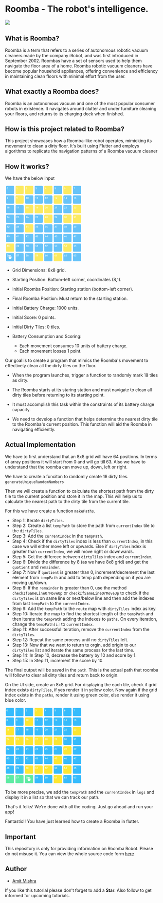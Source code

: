 # Roomba - The robot's intelligence.

<img src="https://reviewed-com-res.cloudinary.com/image/fetch/s--ANAEEW6F--/b_white,c_limit,cs_srgb,f_auto,fl_progressive.strip_profile,g_center,q_auto,w_792/https://reviewed-production.s3.amazonaws.com/attachment/03880df10cb145e1/iRobot-OS-testing.gif" width="50%"/>

## What is Roomba?

Roomba is a term that refers to a series of autonomous robotic vacuum cleaners made by the company iRobot, and was first introduced in September 2002. Roombas have a set of sensors used to help them navigate the floor area of a home. Roomba robotic vacuum cleaners have become popular household appliances, offering convenience and efficiency in maintaining clean floors with minimal effort from the user.

## What exactly a Roomba does?

Roomba is an autonomous vacuum and one of the most popular consumer robots in existence. It navigates around clutter and under furniture cleaning your floors, and returns to its charging dock when finished.

## How is this project related to Roomba?

This project showcases how a Roomba-like robot operates, mimicking its movement to clean a dirty floor. It's built using Flutter and employs algorithms to replicate the navigation patterns of a Roomba vacuum cleaner


## How it works?

We have the below input

<img src="assets/input.png" width="50%"/>

* Grid Dimensions: 8x8 grid.

* Starting Position: Bottom-left corner, coordinates (8,1).

* Initial Roomba Position: Starting station (bottom-left corner).

* Final Roomba Position: Must return to the starting station.

* Initial Battery Charge: 1000 units.

* Initial Score: 0 points.

* Initial Dirty Tiles: 0 tiles.

* Battery Consumption and Scoring:

    * Each movement consumes 10 units of battery charge.
    *  Each movement looses 1 point.

Our goal is to create a program that mimics the Roomba's movement to effectively clean all the dirty tiles on the floor.

* When the program launches, trigger a function to randomly mark 18 tiles as dirty.

* The Roomba starts at its staring station and must navigate to clean all dirty tiles before returning to its starting point.

* It must accomplish this task within the constraints of its battery charge capacity.

* We need to develop a function that helps determine the nearest dirty tile to the Roomba's current position. This function will aid the Roomba in navigating efficiently.

## Actual Implementation

We have to first understand that an 8x8 grid will have 64 positions. In terms of array positions it will start from 0 and will go till 63. Also we have to understand that the roomba can move up, down, left or right. 

We have to create a funciton to randomly create 18 dirty tiles. `generateUniqueRandomNumbers`

Then we will create a function to calculate the shortest path from the dirty tile to the current position and store it in the map. This will help us to calculate the nearest path to the dirty tile from the current tile. 

For this we have create a function `makePaths`. 

* Step 1: Iterate `dirtyTiles`.
* Step 2: Create a list `tempPath` to store the path from `currentIndex` tile to the `dirtyTiles`. 
* Step 3: Add the `currentIndex` in the `tempPath`.
* Step 4: Check if the `dirtyTiles` index is less than `currentIndex`, in this case we will either move left or upwards. Else if `dirtyTiles`index is greater than `currentIndex`, we will move right or downwards. 
* Step 5: Get the differece between `dirtyTiles` index and `currentIndex`. 
* Step 6: Divide the difference by 8 (as we have 8x8 grid) and get the `quotient` and `remainder`.
* Step 7: Now if `quotient` is greater than 0, increment/decrement the last element from `tempPath` and add to temp path depending on if you are moving up/down. 
* Step 8: If the `remainder` is greater than 0, use the method `checkIfSameLineOrMoveUp` or `checkIfSameLineOrMoveUp` to check if the `dirtyTiles` is on same line or next/below line and then add the indexes from last `tempPath` to the `currentIndex`. 
* Step 9: Add the `tempPath` to the `route` map with `dirtyTiles` index as key. 
* Step 10: Iterate the map to find the shortest length of the `tempPath` and then iterate the `tempPath` adding the indexes to `paths`. On every iteration, change the `tempPath[i]` to `currentIndex`. 
* Step 11: After successful iteration, remove the `currentIndex` from the `dirtyTiles`. 
* Step 12: Repeat the same process until no `dirtyTiles` left.
* Step 13: Now that we want to return to orgin, add origin to our `dirtyTiles` list and iterate the same process for the last time. 
* Step 14: In Step 10, decrease the battery by 10 and score by 1. 
* Step 15: In Step 11, increment the score by 10.

The final output will be saved in the `path`. This is the actual path that roomba will follow to clear all dirty tiles and return back to origin. 

On the UI side, create an 8x8 grid. For displaying the each tile, check if grid index exists `dirtyTiles`, if yes render it in yellow color. Now again if the grid index exists in the `paths`, render it using green color, else render it using blue color.

<img src="assets/output.gif" width="50%"/>

To be more precise, we add the `tempPath` and the `currentIndex` in `logs` and display it in a list so that we can track our path.


That's it folks! We're done with all the coding. Just go ahead and run your app!

Fantastic!! You have just learned how to create a Roomba in flutter.

## Important

This repository is only for providing information on Roomba Robot. Please do not misuse it. You can view the whole source code form [here](https://github.com/amitmishra7/roomba)

## Author

* [Amit Mishra](https://github.com/amitmishra7)

If you like this tutorial please don't forget to add a **Star**. Also follow to get informed for upcoming tutorials.
